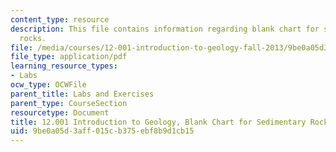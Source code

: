 ```yaml
---
content_type: resource
description: This file contains information regarding blank chart for sedimentary
  rocks.
file: /media/courses/12-001-introduction-to-geology-fall-2013/9be0a05d3aff015cb375ebf8b9d1cb15_MIT12_001F13_Lab2-SeRo-HaB.pdf
file_type: application/pdf
learning_resource_types:
- Labs
ocw_type: OCWFile
parent_title: Labs and Exercises
parent_type: CourseSection
resourcetype: Document
title: 12.001 Introduction to Geology, Blank Chart for Sedimentary Rocks
uid: 9be0a05d-3aff-015c-b375-ebf8b9d1cb15
---
```


